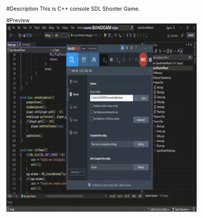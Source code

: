 #Description
This is C++ console SDL Shooter Game.

#Preview
<img src='https://github.com/luckchain007/C-_SDL_Space_Shooter/blob/main/screens/preview.gif' height=500/> 